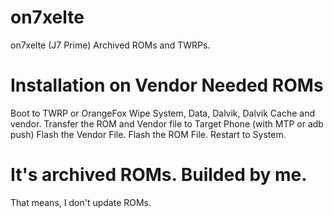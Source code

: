 # on7xelte
on7xelte (J7 Prime) Archived ROMs and TWRPs.

# Installation on Vendor Needed ROMs
Boot to TWRP or OrangeFox
Wipe System, Data, Dalvik, Dalvik Cache and vendor.
Transfer the ROM and Vendor file to Target Phone (with MTP or adb push)
Flash the Vendor File.
Flash the ROM File.
Restart to System. 

# It's archived ROMs. Builded by me.
That means, I don't update ROMs. 
